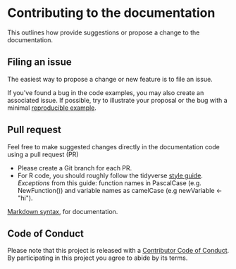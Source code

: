 # Contributing to the documentation

This outlines how provide suggestions or  propose a change to the documentation. 

## Filing an issue

The easiest way to propose a change or new feature is to file an issue. 

If you've found a bug in the code examples, you may also create an associated issue. If possible, try to illustrate your proposal or the bug with a minimal [reproducible example](https://www.tidyverse.org/help/#reprex).

## Pull request

Feel free to make suggested changes directly in the documentation code using a pull request (PR)
*  Please create a Git branch for each PR.
*  For R code, you should roughly follow the tidyverse [style guide](http://style.tidyverse.org). _Exceptions_ from this guide: function names in PascalCase (e.g. NewFunction()) and variable names as camelCase (e.g newVariable <- "hi").

[Markdown syntax](https://cran.r-project.org/web/packages/roxygen2/vignettes/markdown.html),
for documentation.

## Code of Conduct

Please note that this project is released with a [Contributor Code of Conduct](contributing/CODE_OF_CONDUCT.md). By participating in this project you agree to
abide by its terms.
